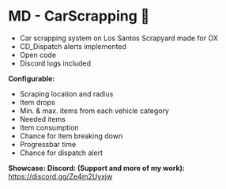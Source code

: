 # MD - CarScrapping :red_car: 

- Car scrapping system on Los Santos Scrapyard made for OX
- CD_Dispatch alerts implemented
- Open code
- Discord logs included

**Configurable:**
- Scraping location and radius
- Item drops
- Min. & max. items from each vehicle category
- Needed items
- Item consumption
- Chance for item breaking down
- Progressbar time
- Chance for dispatch alert

**Showcase:**
**Discord: (Support and more of my work):** https://discord.gg/Ze4m2Uyxjw
